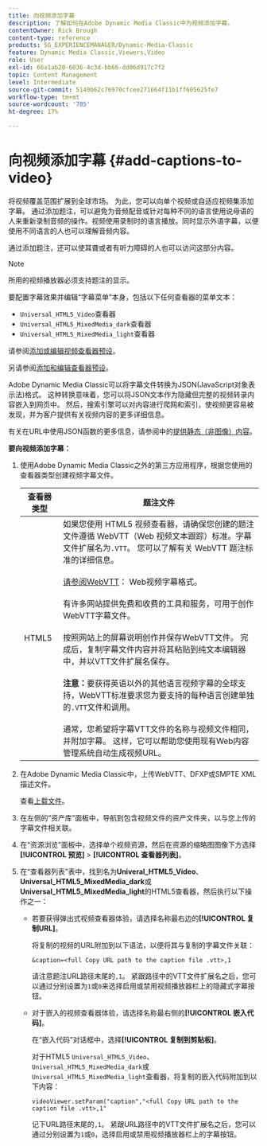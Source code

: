 ```yaml
---
title: 向视频添加字幕
description: 了解如何在Adobe Dynamic Media Classic中为视频添加字幕。
contentOwner: Rick Brough
content-type: reference
products: SG_EXPERIENCEMANAGER/Dynamic-Media-Classic
feature: Dynamic Media Classic,Viewers,Video
role: User
exl-id: 66a1ab20-6036-4c3d-bb66-dd06d917c7f2
topic: Content Management
level: Intermediate
source-git-commit: 5140b62c76970cfcee271664f11b1ff605625fe7
workflow-type: tm+mt
source-wordcount: '705'
ht-degree: 17%

---
```


# 向视频添加字幕 {#add-captions-to-video}

将视频覆盖范围扩展到全球市场。 为此，您可以向单个视频或自适应视频集添加字幕。 通过添加题注，可以避免为音频配音或针对每种不同的语言使用说母语的人来重新录制音频的操作。视频使用录制时的语言播放。同时显示外语字幕，以便使用不同语言的人也可以理解音频内容。

通过添加题注，还可以使耳聋或者有听力障碍的人也可以访问这部分内容。

>[!NOTE]
>
>所用的视频播放器必须支持题注的显示。

要配置字幕效果并编辑“字幕菜单”本身，包括以下任何查看器的菜单文本：

* `Universal_HTML5_Video`查看器
* `Universal_HTML5_MixedMedia_dark`查看器
* `Universal_HTML5_MixedMedia_light`查看器

请参阅[添加或编辑视频查看器预设](previewing-videos-video-viewer.md#adding_or_editing_a_video_viewer_preset)。

另请参阅[添加和编辑查看器预设](application-setup.md#adding_and_editing_viewer_presets)。

Adobe Dynamic Media Classic可以将字幕文件转换为JSON(JavaScript对象表示法)格式。 这种转换意味着，您可以将JSON文本作为隐藏但完整的视频转录内容嵌入到网页中。 然后，搜索引擎可以对内容进行爬网和索引，使视频更容易被发现，并为客户提供有关视频内容的更多详细信息。

有关在URL中使用JSON函数的更多信息，请参阅中的[提供静态（非图像）内容](https://experienceleague.adobe.com/en/docs/dynamic-media-developer-resources/image-serving-api/image-serving-api/c-serving-static-nonimage-contents#image-serving-api)。

**要向视频添加字幕：**

1. 使用Adobe Dynamic Media Classic之外的第三方应用程序，根据您使用的查看器类型创建视频字幕文件。

   | 查看器类型 | 题注文件 |
   |--- |--- |
   | HTML5 | 如果您使用 HTML5 视频查看器，请确保您创建的题注文件遵循 WebVTT（Web 视频文本跟踪）标准。字幕文件扩展名为`.VTT`。 您可以了解有关 WebVTT 题注标准的详细信息。<br><br>[请参阅WebVTT](https://w3c.github.io/webvtt/)： Web视频字幕格式。 <br><br>有许多网站提供免费和收费的工具和服务，可用于创作WebVTT字幕文件。 <br><br>按照网站上的屏幕说明创作并保存WebVTT文件。 完成后，复制字幕文件内容并将其粘贴到纯文本编辑器中，并以VTT文件扩展名保存。 <br><br><b>注意：</b>要获得英语以外的其他语言视频字幕的全球支持，WebVTT标准要求您为要支持的每种语言创建单独的`.VTT`文件和调用。 <br><br>通常，您希望将字幕VTT文件的名称与视频文件相同，并附加字幕。 这样，它可以帮助您使用现有Web内容管理系统自动生成视频URL。 |

1. 在Adobe Dynamic Media Classic中，上传WebVTT、DFXP或SMPTE XML描述文件。

   查看[上载文件](uploading-files.md#uploading_files)。

1. 在左侧的“资产库”面板中，导航到包含视频文件的资产文件夹，以与您上传的字幕文件相关联。
1. 在“资源浏览”面板中，选择单个视频资源，然后在资源的缩略图图像下方选择&#x200B;**[!UICONTROL 预览]** > **[!UICONTROL 查看器列表]**。
1. 在“查看器列表”表中，找到名为&#x200B;**Univeral_HTML5_Video**、**Universal_HTML5_MixedMedia_dark**&#x200B;或&#x200B;**Universal_HTML5_MixedMedia_light**&#x200B;的HTML5查看器，然后执行以下操作之一：

   * 若要获得弹出式视频查看器体验，请选择名称最右边的&#x200B;**[!UICONTROL 复制URL]**。

     将复制的视频的URL附加到以下语法，以便将其与复制的字幕文件关联：

     `&caption=<full Copy URL path to the caption file .vtt>,1`

     请注意题注URL路径末尾的`,1`。 紧跟路径中的VTT文件扩展名之后，您可以通过分别设置为`1`或`0`来选择启用或禁用视频播放器栏上的隐藏式字幕按钮。

   * 对于嵌入的视频查看器体验，请选择名称最右侧的&#x200B;**[!UICONTROL 嵌入代码]**。

     在“嵌入代码”对话框中，选择&#x200B;**[!UICONTROL 复制到剪贴板]**。

     对于HTML5 `Universal_HTML5_Video`、`Universal_HTML5_MixedMedia_dark`或`Universal_HTML5_MixedMedia_light`查看器，将复制的嵌入代码附加到以下内容：

     `videoViewer.setParam("caption","<full Copy URL path to the caption file .vtt>,1"`

     记下URL路径末尾的`,1`。 紧跟URL路径中的VTT文件扩展名之后，您可以通过分别设置为`1`或`0`，选择启用或禁用视频播放器栏上的字幕按钮。
